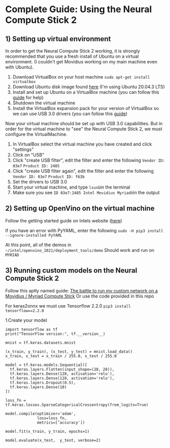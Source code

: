 # Complete Guide: Using the Neural Compute Stick 2
## 1) Setting up virtual environment
In order to get the Neural Compute Stick 2 working, it is strongly recommended that you use a fresh install of Ubuntu on a virtual environment. (I couldn't get Movidius working on my main machine even with Ubuntu). 

 1. Download VirtualBox on your host machine
`sudo apt-get install virtualbox`
 2. Download Ubuntu disk image found [here](https://ubuntu.com/download/desktop) (I'm using Ubuntu 20.04.3 LTS) 
 3. Install and set up Ubuntu on a VirtualBox machine (you can follow this [guide](https://brb.nci.nih.gov/seqtools/installUbuntu.html) for help)
 4. Shutdown the virtual machine
 5. Install the VirtualBox expansion pack for your version of VirtualBox so we can use USB 3.0 drivers (you can follow this [guide](https://www.nakivo.com/blog/how-to-install-virtualbox-extension-pack/#:~:text=Open%20Launchpad,%20run%20VirtualBox,%20then,VirtualBox%20site%20%28Oracle_VM_VirtualBox_Extension_Pack-6.0.))

Now your virtual machine should be set up with USB 3.0 capabilities. But in order for the virtual machine to "see" the Neural Compute Stick 2, we must configure the VirtualMachine.

 1. In VirtualBox select the virtual machine you have created and click "settings"
 2. Click on "USB"
 3. Click "create USB filter", edit the filter and enter the following
 `Vendor ID: 03e7`
 `Product ID: 2485`
 4.  Click "create USB filter again", edit the filter and enter the following
 `Vendor ID: 03e7`
 `Product ID: f63b`
 5. Set the drivers to USB 3.0
 6. Start your virtual machine, and type `lsusb`in the terminal
 7. Make sure you see `ID 03e7:2485 Intel Movidius MyriadX`in the output

## 2) Setting up OpenVino on the virtual machine

Follow the getting started guide on Intels website ([here](https://www.intel.com/content/www/us/en/developer/articles/guide/get-started-with-neural-compute-stick.html))

If you have an error with PyYAML, enter the following
`sudo -H pip3 install --ignore-installed PyYAML`

At this point, all of the demos in
`~/intel/openvino_2021/deployment_tools/demo`
Should work and run on `MYRIAD`

## 3) Running custom models on the Neural Compute Stick 2
Follow this aptly named guide: [The battle to run my custom network on a Movidius / Myriad Compute Stick](https://medium.com/analytics-vidhya/the-battle-to-run-my-custom-network-on-a-movidius-myriad-compute-stick-c7c01fb64126)
Or use the code provided in this repo

For keras2onnx we must use Tensorflow 2.2.0
`pip3 install tensorflow==2.2.0`

   1.Create your model
```
import tensorflow as tf
print("TensorFlow version:", tf.__version__)

mnist = tf.keras.datasets.mnist

(x_train, y_train), (x_test, y_test) = mnist.load_data()
x_train, x_test = x_train / 255.0, x_test / 255.0

model = tf.keras.models.Sequential([
  tf.keras.layers.Flatten(input_shape=(28, 28)),
  tf.keras.layers.Dense(128, activation='relu'),
  tf.keras.layers.Dense(128, activation='relu'),
  tf.keras.layers.Dropout(0.5),
  tf.keras.layers.Dense(10)
])

loss_fn = tf.keras.losses.SparseCategoricalCrossentropy(from_logits=True)

model.compile(optimizer='adam',
              loss=loss_fn,
              metrics=['accuracy'])

model.fit(x_train, y_train, epochs=1)

model.evaluate(x_test,  y_test, verbose=2)
```
